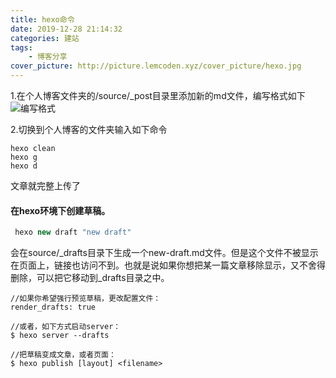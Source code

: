 ```yaml
---
title: hexo命令
date: 2019-12-28 21:14:32
categories: 建站
tags:
    - 博客分享
cover_picture: http://picture.lemcoden.xyz/cover_picture/hexo.jpg
---
```

1.在个人博客文件夹的/source/_post目录里添加新的md文件，编写格式如下
![编写格式](http://picture.lemcoden.xyz/hexo-update.jpg)
<!-- more -->
2.切换到个人博客的文件夹输入如下命令
```
hexo clean
hexo g
hexo d
```
文章就完整上传了

#### 在hexo环境下创建草稿。

```cpp
 hexo new draft "new draft"
```

会在source/_drafts目录下生成一个new-draft.md文件。但是这个文件不被显示在页面上，链接也访问不到。也就是说如果你想把某一篇文章移除显示，又不舍得删除，可以把它移动到_drafts目录之中。

```
//如果你希望强行预览草稿，更改配置文件：
render_drafts: true

//或者，如下方式启动server：
$ hexo server --drafts

//把草稿变成文章，或者页面：
$ hexo publish [layout] <filename>
```



